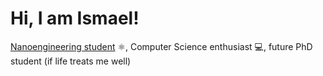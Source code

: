 <h1>Hi, I am Ismael!<br/> </h1>
<a href = www.linkedin.com/in/ismagonval>Nanoengineering student</a> ⚛️, Computer Science enthusiast 💻, future PhD student (if life treats me well)
